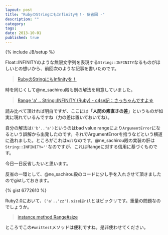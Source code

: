 ```yaml
---
layout: post
title: "RubyのStringにもInfinityを！- 反省回 -"
description: ""
category: 
tags: 
date: 2013-10-01
published: true
---
```

{% include JB/setup %}

Float::INFINITYのような無限文字列を表現する`String::INFINITY`なるものがほしいとの想いから、前回次のような記事を書いたのです。

> [RubyのStringにもInfinityを！](http://melborne.github.io/2013/09/30/string-infinity-discovered/ "RubyのStringにもInfinityを！")

時を同じくして@ne_sachirou殿も別の解法を用意していました。

> [Range 'a' .. String::INFINITY (Ruby) - c4se記：さっちゃんですよ☆](http://c4se.hatenablog.com/entry/2013/10/01/010305 "Range 'a' .. String::INFINITY (Ruby) - c4se記：さっちゃんですよ☆")

読み比べて頂ければ明白ですが、ここには「**人間の素直さの差**」というものが如実に現れているんですね（力の差は置いておいてね）。

自分の解法は`('b'..'a')`というのはbad value rangeにより`ArgumentError`になるという誤解から出発したのです。それでArgumentErrorを拾うなどという横道に逸れました。ところがこれは`nil`なのです。@ne_sachirou殿の実装の肝は`String::INFINITY=''`なのですが、これはRangeに対する信用に基づくものです。

今日一日反省したいと思います。

反省の一環として、@ne_sachirou殿のコードに少し手を入れさせて頂きましたのでgistしておきます。

{% gist 6772610 %}

Ruby2.0において、`('a'..'zz').size`は`nil`とはビックリです。重量の問題なのでしょうか。

> [instance method Range#size](http://doc.ruby-lang.org/ja/2.0.0/method/Range/i/size.html "instance method Range#size")


ところでこの`#unittest`メソッドは便利ですね。是非使わせてください。


